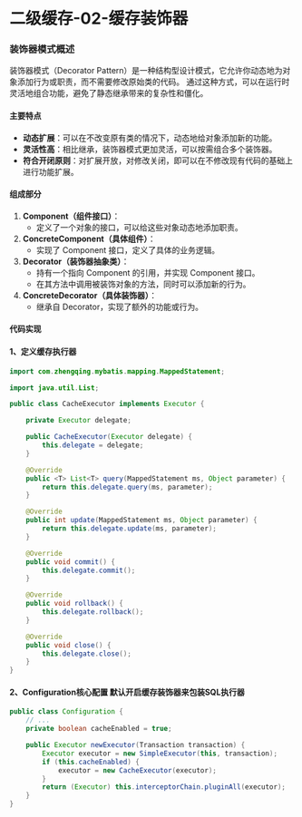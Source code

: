 # 二级缓存-02-缓存装饰器

### 装饰器模式概述

装饰器模式（Decorator Pattern）是一种结构型设计模式，它允许你动态地为对象添加行为或职责，而不需要修改原始类的代码。
通过这种方式，可以在运行时灵活地组合功能，避免了静态继承带来的复杂性和僵化。

#### 主要特点

- **动态扩展**：可以在不改变原有类的情况下，动态地给对象添加新的功能。
- **灵活性高**：相比继承，装饰器模式更加灵活，可以按需组合多个装饰器。
- **符合开闭原则**：对扩展开放，对修改关闭，即可以在不修改现有代码的基础上进行功能扩展。

#### 组成部分

1. **Component（组件接口）**：
    - 定义了一个对象的接口，可以给这些对象动态地添加职责。
2. **ConcreteComponent（具体组件）**：
    - 实现了 Component 接口，定义了具体的业务逻辑。
3. **Decorator（装饰器抽象类）**：
    - 持有一个指向 Component 的引用，并实现 Component 接口。
    - 在其方法中调用被装饰对象的方法，同时可以添加新的行为。
4. **ConcreteDecorator（具体装饰器）**：
    - 继承自 Decorator，实现了额外的功能或行为。

#### 代码实现

#### 1、定义缓存执行器

```java
import com.zhengqing.mybatis.mapping.MappedStatement;

import java.util.List;

public class CacheExecutor implements Executor {

    private Executor delegate;

    public CacheExecutor(Executor delegate) {
        this.delegate = delegate;
    }

    @Override
    public <T> List<T> query(MappedStatement ms, Object parameter) {
        return this.delegate.query(ms, parameter);
    }

    @Override
    public int update(MappedStatement ms, Object parameter) {
        return this.delegate.update(ms, parameter);
    }

    @Override
    public void commit() {
        this.delegate.commit();
    }

    @Override
    public void rollback() {
        this.delegate.rollback();
    }

    @Override
    public void close() {
        this.delegate.close();
    }
}
```

#### 2、Configuration核心配置 默认开启缓存装饰器来包装SQL执行器

```java
public class Configuration {
    // ...
    private boolean cacheEnabled = true;

    public Executor newExecutor(Transaction transaction) {
        Executor executor = new SimpleExecutor(this, transaction);
        if (this.cacheEnabled) {
            executor = new CacheExecutor(executor);
        }
        return (Executor) this.interceptorChain.pluginAll(executor);
    }
}
```